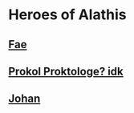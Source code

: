 # Heroes of Alathis

## [Fae](Fae/index.md)

## [Prokol Proktologe? idk](Prokol/index.md)

## [Johan](Johan/index.md)